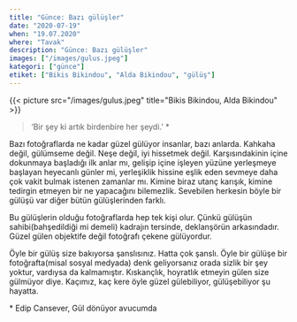 ```yaml
---
title: "Günce: Bazı gülüşler"
date: "2020-07-19"
when: "19.07.2020"
where: "Tavak"
description: "Günce: Bazı gülüşler"
images: ["/images/gulus.jpeg"]
kategori: ["günce"]
etiket: ["Bikis Bikindou", "Alda Bikindou", "gülüş"]
---
```


{{< picture src="/images/gulus.jpeg" title="Bikis Bikindou, Alda Bikindou" >}}

> ‘Bir şey ki artık birdenbire her şeydi.’ \*

Bazı fotoğraflarda ne kadar güzel gülüyor insanlar, bazı anlarda. Kahkaha değil, gülümseme değil. Neşe değil, iyi hissetmek değil. Karşısındakinin içine dokunmaya başladığı ilk anlar mı, gelişip içine işleyen yüzüne yerleşmeye başlayan heyecanlı günler mi, yerleşiklik hissine eşlik eden sevmeye daha çok vakit bulmak istenen zamanlar mı. Kimine biraz utanç karışık, kimine tedirgin etmeyen bir ne yapacağını bilemezlik. Sevebilen herkesin böyle bir gülüşü var diğer bütün gülüşlerinden farklı.

<!--more-->

Bu gülüşlerin olduğu fotoğraflarda hep tek kişi olur. Çünkü gülüşün sahibi(bahşedildiği mi demeli) kadrajın tersinde, deklanşörün arkasındadır. Güzel gülen objektife değil fotoğrafı çekene gülüyordur.

Öyle bir gülüş size bakıyorsa şanslısınız. Hatta çok şanslı. Öyle bir gülüşe bir fotoğrafta(misal sosyal medyada) denk geliyorsanız orada sizlik bir şey yoktur, vardıysa da kalmamıştır. Kıskançlık, hoyratlık etmeyin gülen size gülmüyor diye. Kaçımız, kaç kere öyle güzel gülebiliyor, gülüşebiliyor şu hayatta.

\* Edip Cansever, Gül dönüyor avucumda
